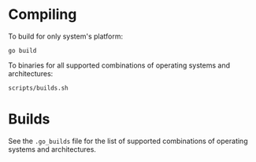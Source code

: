 # Compiling
To build for only system's platform:
```
go build
```

To binaries for all supported combinations of operating systems and architectures:
```
scripts/builds.sh
```

# Builds
See the `.go_builds` file for the list of supported combinations of operating
systems and architectures.
